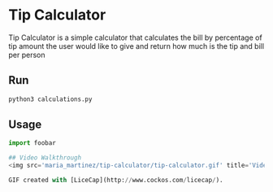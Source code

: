 # Tip Calculator

Tip Calculator is a simple calculator that calculates the bill by percentage of tip amount the user would like to give and return how much is the tip and bill per person

## Run

```bash
python3 calculations.py
```

## Usage

```python
import foobar

## Video Walkthrough
<img src='maria_martinez/tip-calculator/tip-calculator.gif' title='Video Walkthrough' width='' alt='Video Walkthrough' />

GIF created with [LiceCap](http://www.cockos.com/licecap/).
